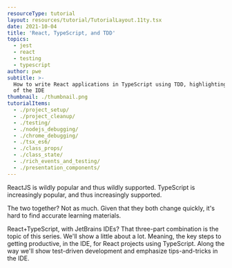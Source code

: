 ```yaml
---
resourceType: tutorial
layout: resources/tutorial/TutorialLayout.11ty.tsx
date: 2021-10-04
title: 'React, TypeScript, and TDD'
topics:
  - jest
  - react
  - testing
  - typescript
author: pwe
subtitle: >-
  How to write React applications in TypeScript using TDD, highlighting features
  of the IDE
thumbnail: ./thumbnail.png
tutorialItems:
  - ./project_setup/
  - ./project_cleanup/
  - ./testing/
  - ./nodejs_debugging/
  - ./chrome_debugging/
  - ./tsx_es6/
  - ./class_props/
  - ./class_state/
  - ./rich_events_and_testing/
  - ./presentation_components/
---
```


ReactJS is wildly popular and thus wildly supported. TypeScript is increasingly popular, 
and thus increasingly supported.

The two together? Not as much. Given that they both change quickly, it's
hard to find accurate learning materials.

React+TypeScript, with JetBrains IDEs? 
That three-part combination is the topic of this series. 
We'll show a little about a lot.
Meaning, the key steps to getting productive, in the IDE, for React projects using TypeScript. 
Along the way we'll show test-driven development and emphasize tips-and-tricks in the IDE.
